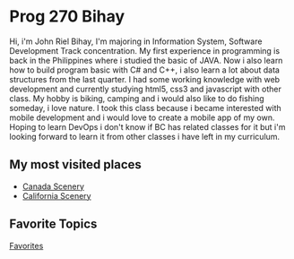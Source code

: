 # Prog 270 Bihay

Hi, i'm John Riel Bihay, I'm majoring in Information System, Software Development Track concentration. My first experience in programming is back in the Philippines where i studied the basic of JAVA. Now i also learn how to build program basic with C# and C++, i also learn a lot about data structures from the last quarter. I had some working knowledge with web development and currently studying html5, css3 and javascript with other class.
My hobby is biking, camping and i would also like to do fishing someday, i love nature. I took this class because i became interested with mobile development and i would love to create a mobile app of my own. Hoping to learn DevOps i don't know if BC has related classes for it but i'm looking forward to learn it from other classes i have left in my curriculum.</p>

## My most visited places

* [Canada Scenery](/Pictures/CanadaMarkdown/canada.html)
* [California Scenery](/Pictures/CaliforniaMarkdown/california.html)


## Favorite Topics
[Favorites](/mapping-database/favorite.html)
